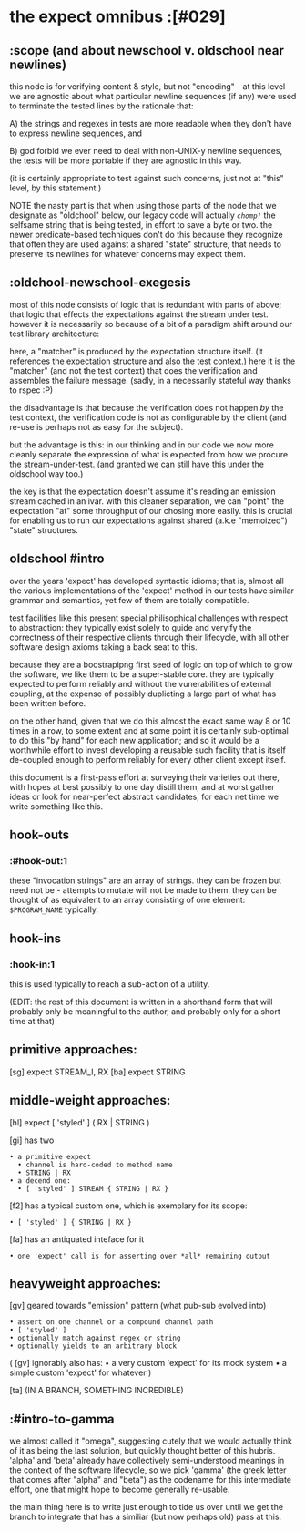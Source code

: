 # the expect omnibus :[#029]

## :scope (and about newschool v. oldschool near newlines)

this node is for verifying content & style, but not "encoding" - at
this level we are agnostic about what particular newline sequences
(if any) were used to terminate the tested lines by the rationale that:

  A) the strings and regexes in tests are more readable when they
     don't have to express newline sequences, and

  B) god forbid we ever need to deal with non-UNIX-y newline sequences,
     the tests will be more portable if they are agnostic in this way.

(it is certainly appropriate to test against such concerns, just not
at "this" level, by this statement.)

NOTE the nasty part is that when using those parts of the node that we
designate as "oldchool" below, our legacy code will actually *`chomp!`*
the selfsame string that is being tested, in effort to save a byte or
two. the newer predicate-based techniques don't do this because they
recognize that often they are used against a shared "state" structure,
that needs to preserve its newlines for whatever concerns may expect
them.




## :oldchool-newschool-exegesis

most of this node consists of logic that is redundant with parts of
above; that logic that effects the expectations against the stream
under test. however it is necessarily so because of a bit of a
paradigm shift around our test library architecture:

here, a "matcher" is produced by the expectation structure itself.
(it references the expectation structure and also the test context.)
here it is the "matcher" (and not the test context) that does the
verification and assembles the failure message. (sadly, in a
necessarily stateful way thanks to rspec :P)

the disadvantage is that because the verification does not happen
*by* the test context, the verification code is not as configurable
by the client (and re-use is perhaps not as easy for the subject).

but the advantage is this: in our thinking and in our code we now
more cleanly separate the expression of what is expected from how
we procure the stream-under-test. (and granted we can still have
this under the oldschool way too.)

the key is that the expectation doesn't assume it's reading an
emission stream cached in an ivar. with this cleaner separation,
we can "point" the expectation "at" some throughput of our chosing
more easily. this is crucial for enabling us to run our expectations
against shared (a.k.e "memoized") "state" structures.




## oldschool #intro

over the years 'expect' has developed syntactic idioms; that is, almost all
the various implementations of the 'expect' method in our tests have similar
grammar and semantics, yet few of them are totally compatible.

test facilities like this present special philisophical challenges with
respect to abstraction: they typically exist solely to guide and veryify the
correctness of their respective clients through their lifecycle, with all
other software design axioms taking a back seat to this.

because they are a boostrapipng first seed of logic on top of which to grow
the software, we like them to be a super-stable core. they are typically
expected to perform reliably and without the vunerabilities of external
coupling, at the expense of possibly duplicting a large part of what has
been written before.

on the other hand, given that we do this almost the exact same way 8 or 10
times in a row, to some extent and at some point it is certainly sub-optimal
to do this "by hand" for each new application; and so it would be a worthwhile
effort to invest developing a reusable such facility that is itself de-coupled
enough to perform reliably for every other client except itself.

this document is a first-pass effort at surveying their varieties out there,
with hopes at best possibly to one day distill them, and at worst gather
ideas or look for near-perfect abstract candidates, for each net time we
write something like this.




## hook-outs

### :#hook-out:1

these "invocation strings" are an array of strings. they can be frozen
but need not be - attempts to mutate will not be made to them. they can
be thought of as equivalent to an array consisting of one element:
`$PROGRAM_NAME` typically.




## hook-ins

### :hook-in:1

this is used typically to reach a sub-action of a utility.





(EDIT: the rest of this document is written in a shorthand form that will
probably only be meaningful to the author, and probably only for a short time
at that)


## primitive approaches:

  [sg] expect STREAM_I, RX
  [ba] expect STRING



## middle-weight approaches:

  [hl] expect [ 'styled' ] ( RX | STRING )

  [gi] has two

    • a primitive expect
      • channel is hard-coded to method name
      • STRING | RX
    • a decend one:
      • [ 'styled' ] STREAM { STRING | RX }


  [f2] has a typical custom one, which is exemplary for its scope:

    • [ 'styled' ] { STRING | RX }


  [fa] has an antiquated inteface for it

    • one 'expect' call is for asserting over *all* remaining output


## heavyweight approaches:


  [gv]  geared towards "emission" pattern (what pub-sub evolved into)

    • assert on one channel or a compound channel path
    • [ 'styled' ]
    • optionally match against regex or string
    • optionally yields to an arbitrary block

   ( [gv] ignorably also has:
       • a very custom 'expect' for its mock system
       • a simple custom 'expect' for whatever )

  [ta] (IN A BRANCH, SOMETHING INCREDIBLE)



## :#intro-to-gamma

we almost called it "omega", suggesting cutely that we would actually think
of it as being the last solution, but quickly thought better of this hubris.
'alpha' and 'beta' already have collectively semi-understood meanings in the
context of the software lifecycle, so we pick 'gamma' (the greek letter that
comes after "alpha" and "beta") as the codename for this intermediate effort,
one that might hope to become generally re-usable.

the main thing here is to write just enough to tide us over until we get
the branch to integrate that has a similiar (but now perhaps old) pass
at this.
